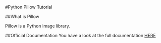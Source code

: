 #Python Pillow Tutorial

##What is Pillow

Pillow is a Python Image library.

##Official Documentation
You have a look at the full documentation [HERE](https://pillow.readthedocs.io/en/3.3.x/)
